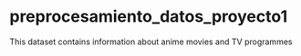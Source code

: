 # preprocesamiento_datos_proyecto1
 This dataset contains information about anime movies and TV programmes
